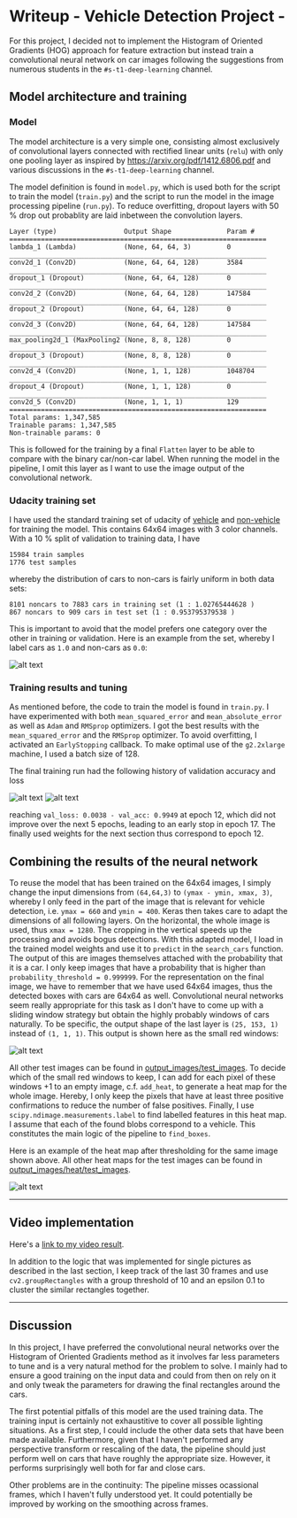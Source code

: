 # Writeup - Vehicle Detection Project -

For this project, I decided not to implement the Histogram of Oriented Gradients
(HOG) approach for feature extraction but instead train a convolutional neural
network on car images following the suggestions from numerous students in the
`#s-t1-deep-learning` channel.

[//]: # (Image References)
[image1]: ./output_images/training_data_overview.png
[image2]: ./output_images/test_images/test1.jpg
[image3]: ./output_images/heat/test_images/test1.jpg
[training1]: ./hist_accuracy.png
[training2]: ./hist_loss.png

## Model architecture and training

### Model

The model architecture is a very simple one, consisting almost exclusively of
convolutional layers connected with rectified linear units (`relu`) with only
one pooling layer as inspired by
https://arxiv.org/pdf/1412.6806.pdf and various discussions in the
`#s-t1-deep-learning` channel.

The model definition is found in `model.py`, which is used both for the script
to train the model (`train.py`) and the script to run the model in the image
processing pipeline (`run.py`). To reduce overfitting, dropout layers with 50 %
drop out probablity are laid inbetween the convolution layers.
```
Layer (type)                 Output Shape              Param #
=================================================================
lambda_1 (Lambda)            (None, 64, 64, 3)         0
_________________________________________________________________
conv2d_1 (Conv2D)            (None, 64, 64, 128)       3584
_________________________________________________________________
dropout_1 (Dropout)          (None, 64, 64, 128)       0
_________________________________________________________________
conv2d_2 (Conv2D)            (None, 64, 64, 128)       147584
_________________________________________________________________
dropout_2 (Dropout)          (None, 64, 64, 128)       0
_________________________________________________________________
conv2d_3 (Conv2D)            (None, 64, 64, 128)       147584
_________________________________________________________________
max_pooling2d_1 (MaxPooling2 (None, 8, 8, 128)         0
_________________________________________________________________
dropout_3 (Dropout)          (None, 8, 8, 128)         0
_________________________________________________________________
conv2d_4 (Conv2D)            (None, 1, 1, 128)         1048704
_________________________________________________________________
dropout_4 (Dropout)          (None, 1, 1, 128)         0
_________________________________________________________________
conv2d_5 (Conv2D)            (None, 1, 1, 1)           129
=================================================================
Total params: 1,347,585
Trainable params: 1,347,585
Non-trainable params: 0
```
This is followed for the training by a final `Flatten` layer to be able to
compare with the binary car/non-car label. When running the model in the
pipeline, I omit this layer as I want to use the image output of the
convolutional network.

### Udacity training set
I have used the standard training set of udacity of
[vehicle](https://s3.amazonaws.com/udacity-sdc/Vehicle_Tracking/vehicles.zip)
and
[non-vehicle](https://s3.amazonaws.com/udacity-sdc/Vehicle_Tracking/non-vehicles.zip)
for training the model.  This contains 64x64 images with 3 color channels. With
a 10 % split of validation to training data, I have
```
15984 train samples
1776 test samples
```
whereby the distribution of cars to non-cars is fairly uniform in both data
sets:
```
8101 noncars to 7883 cars in training set (1 : 1.02765444628 )
867 noncars to 909 cars in test set (1 : 0.953795379538 )
```
This is important to avoid that the model prefers one category over the other
in training or validation. Here is an example from the set, whereby I label
cars as `1.0` and non-cars as `0.0`:

![alt text][image1]

### Training results and tuning
As mentioned before, the code to train the model is found in `train.py`.
I have experimented with both `mean_squared_error` and `mean_absolute_error` as
well as `Adam` and `RMSprop` optimizers. I got the best results with the
`mean_squared_error` and the `RMSprop` optimizer. To avoid overfitting, I
activated an `EarlyStopping` callback. To make optimal use of the `g2.2xlarge`
machine, I used a batch size of 128.

The final training run had the following history of validation accuracy and loss

![alt text][training1]
![alt text][training2]

reaching `val_loss: 0.0038 - val_acc: 0.9949` at epoch 12, which did not improve
over the next 5 epochs, leading to an early stop in epoch 17. The finally used
weights for the next section thus correspond to epoch 12.

## Combining the results of the neural network
To reuse the model that has been trained on the 64x64 images, I simply change
the input dimensions from `(64,64,3)` to `(ymax - ymin, xmax, 3)`, whereby I
only feed in the part of the image that is relevant for vehicle detection, i.e.
`ymax = 660` and `ymin = 400`.  Keras then takes care to adapt the dimensions of
all following layers.  On the horizontal, the whole image is used, thus `xmax =
1280`. The cropping in the vertical speeds up the processing and avoids bogus
detections. With this adapted model, I load in the trained model weights and
use it to `predict` in the `search_cars` function. The output of this are images
themselves attached with the probability that it is a car. I only keep images
that have a probability that is higher than `probability_threshold = 0.999999`.
For the representation on the final image, we have to remember that we have used
64x64 images, thus the detected boxes with cars are 64x64 as well. Convolutional
neural networks seem really appropriate for this task as I don't have to come up
with a sliding window strategy but obtain the highly probably windows of cars
naturally. To be specific, the output shape of the last layer is `(25, 153, 1)`
instead of `(1, 1, 1)`.  This output is shown here as the small red windows:

![alt text][image2]

All other test images can be found in
[output_images/test_images](output_images/test_images). To decide which of
the small red windows to keep, I can add for each pixel of these windows +1 to
an empty image, c.f. `add_heat`, to generate a heat map for the whole image.
Hereby, I only keep the pixels that have at least three positive confirmations
to reduce the number of false positives. Finally, I use
`scipy.ndimage.measurements.label` to find labelled features in this heat map. I
assume that each of the found blobs correspond to a vehicle. This constitutes
the main logic of the pipeline to `find_boxes`.

Here is an example of the heat map after thresholding for the same image shown
above. All other heat maps for the test images can be found in
[output_images/heat/test_images](output_images/heat/test_images).

![alt text][image3]

---

## Video implementation
Here's a [link to my video result](./project_video.mp4).

In addition to the logic that was implemented for single pictures as described
in the last section, I keep track of the last 30 frames and use
`cv2.groupRectangles` with a group threshold of 10 and an epsilon 0.1 to cluster
the similar rectangles together.

---

## Discussion

In this project, I have preferred the convolutional neural networks over the
Histogram of Oriented Gradients method as it involves far less parameters to
tune and is a very natural method for the problem to solve. I mainly had to
ensure a good training on the input data and could from then on rely on it and
only tweak the parameters for drawing the final rectangles around the cars.

The first potential pitfalls of this model are the used training data. The
training input is certainly not exhaustitive to cover all possible lighting
situations. As a first step, I could include the other data sets that have been
made available. Furthermore, given that I haven't performed any perspective
transform or rescaling of the data, the pipeline should just perform well on
cars that have roughly the appropriate size. However, it performs surprisingly
well both for far and close cars.

Other problems are in the continuity: The pipeline misses ocassional frames,
which I haven't fully understood yet. It could potentially be improved by
working on the smoothing across frames.
